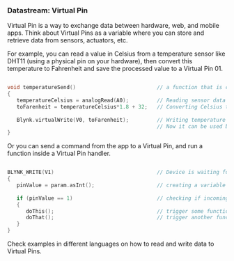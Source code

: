 ### Datastream: Virtual Pin

Virtual Pin is a way to exchange data between hardware, web, and mobile apps. 
Think about Virtual Pins as a variable where you can store and retrieve data from sensors, actuators, etc.

For example, you can read a value in Celsius from a temperature sensor like DHT11 (using a physical pin on your hardware), 
then convert this temperature to Fahrenheit and save the processed value to a Virtual Pin 01.

```cpp

void temperatureSend()                          // a function that is called by some timer
{
   temperatureCelsius = analogRead(A0);         // Reading sensor data in Celsius
   toFarenheit = temperatureCelsius*1.8 + 32;   // Converting Celsius to Farenheit
   
   Blynk.virtualWrite(V0, toFarenheit);         // Writing temperature in Farenheit to Virtual Pin V0
                                                // Now it can be used by widgets in the apps
}
```

Or you can send a command from the app to a Virtual Pin, and run a function inside a Virtual Pin handler.

```cpp

BLYNK_WRITE(V1)                                 // Device is waiting for incoming value on Virtual Pin V1. 
{
   pinValue = param.asInt();                    // creating a variable that will store incoming value
   
   if (pinValue == 1)                           // checking if incoming value is 1
   {
      doThis();                                 // trigger some function in your code
      doThat();                                 // trigger another function in your code
   }
}
```

Check examples in different languages on how to read and write data to Virtual Pins.
